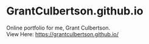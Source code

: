 # GrantCulbertson.github.io
Online portfolio for me, Grant Culbertson.  
View Here: https://grantculbertson.github.io/
